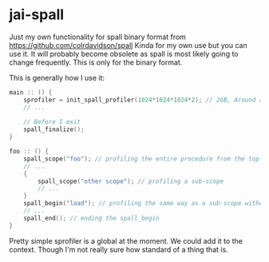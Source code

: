 # jai-spall

Just my own functionality for spall binary format from https://github.com/colrdavidson/spall
Kinda for my own use but you can use it. It will probably become obsolete as spall is most likely going to change frequently.
This is only for the binary format.

This is generally how I use it:

```go
main :: () {
	sprofiler = init_spall_profiler(1024*1024*1024*2); // 2GB, Around about max that the spall wasm version can handle
	// ...
	
	// Before I exit
	spall_finalize();
}

foo :: () {
	spall_scope("foo"); // profiling the entire procedure from the top of the procedure
	// ...
	{
		spall_scope("other scope"); // profiling a sub-scope
		// ...
	}
	spall_begin("load"); // profiling the same way as a sub-scope without making a scope
	// ...
	spall_end(); // ending the spall_begin
}
```
Pretty simple
sprofiler is a global at the moment. We could add it to the context. Though I'm not really sure how standard of a thing that is.
